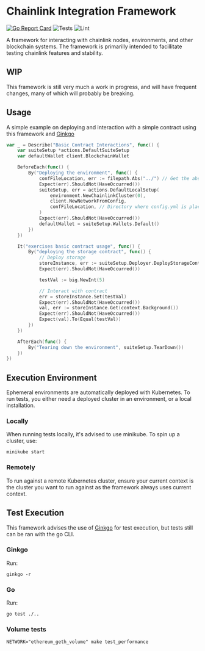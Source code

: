 # Chainlink Integration Framework

[![Go Report Card](https://goreportcard.com/badge/github.com/smartcontractkit/integrations-framework)](https://goreportcard.com/report/github.com/smartcontractkit/integrations-framework)
![Tests](https://github.com/smartcontractkit/integrations-framework/actions/workflows/test.yaml/badge.svg)
![Lint](https://github.com/smartcontractkit/integrations-framework/actions/workflows/lint.yaml/badge.svg)

A framework for interacting with chainlink nodes, environments, and other blockchain systems.
The framework is primarilly intended to facillitate testing chainlink features and stability.

## WIP

This framework is still very much a work in progress, and will have frequent changes, many of which will probably be
breaking.

## Usage

A simple example on deploying and interaction with a simple contract using this framework and [Ginkgo](https://github.com/onsi/ginkgo)

```go
var _ = Describe("Basic Contract Interactions", func() {
	var suiteSetup *actions.DefaultSuiteSetup
	var defaultWallet client.BlockchainWallet

	BeforeEach(func() {
		By("Deploying the environment", func() {
			confFileLocation, err := filepath.Abs("../") // Get the absolute path of the test suite's root directory
            Expect(err).ShouldNot(HaveOccurred())
			suiteSetup, err = actions.DefaultLocalSetup(
				environment.NewChainlinkCluster(0),
				client.NewNetworkFromConfig,
				confFileLocation, // Directory where config.yml is placed
			)
			Expect(err).ShouldNot(HaveOccurred())
			defaultWallet = suiteSetup.Wallets.Default()
		})
	})

	It("exercises basic contract usage", func() {
		By("deploying the storage contract", func() {
			// Deploy storage
			storeInstance, err := suiteSetup.Deployer.DeployStorageContract(defaultWallet)
			Expect(err).ShouldNot(HaveOccurred())

			testVal := big.NewInt(5)

			// Interact with contract
			err = storeInstance.Set(testVal)
			Expect(err).ShouldNot(HaveOccurred())
			val, err := storeInstance.Get(context.Background())
			Expect(err).ShouldNot(HaveOccurred())
			Expect(val).To(Equal(testVal))
		})
    })

    AfterEach(func() {
		By("Tearing down the environment", suiteSetup.TearDown())
	})
})
```

## Execution Environment

Ephemeral environments are automatically deployed with Kubernetes. To run tests, you either need a deployed cluster
in an environment, or a local installation.

### Locally

When running tests locally, it's advised to use minikube. To spin up a cluster, use:

```
minikube start
```

### Remotely

To run against a remote Kubernetes cluster, ensure your current context is the cluster you want to run against as the
framework always uses current context.

## Test Execution

This framework advises the use of [Ginkgo](https://github.com/onsi/ginkgo) for test execution, but tests still can be
ran with the go CLI.

### Ginkgo

Run:

```
ginkgo -r
```

### Go

Run:

```
go test ./..
```

### Volume tests
```
NETWORK="ethereum_geth_volume" make test_performance
```
